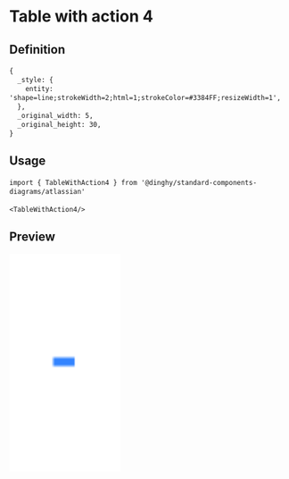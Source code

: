 # Table with action 4

## Definition

```
{
  _style: { 
    entity: 'shape=line;strokeWidth=2;html=1;strokeColor=#3384FF;resizeWidth=1',
  },
  _original_width: 5,
  _original_height: 30,
}
```

## Usage

```
import { TableWithAction4 } from '@dinghy/standard-components-diagrams/atlassian'

<TableWithAction4/>
```

## Preview

<img src="./table-with-action-4.png" width="200"/>
